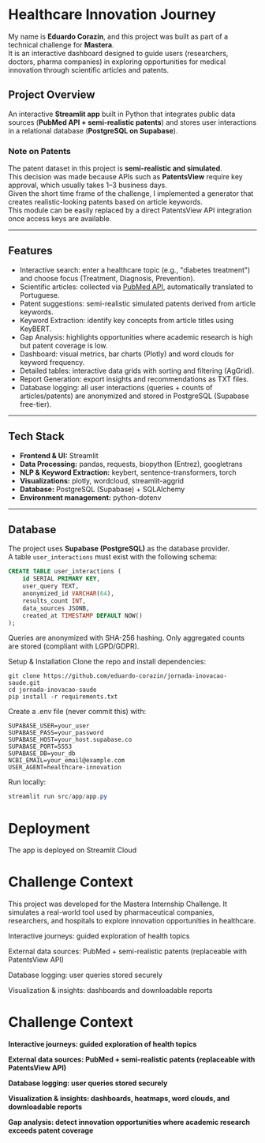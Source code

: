 # Healthcare Innovation Journey

My name is **Eduardo Corazin**, and this project was built as part of a technical challenge for **Mastera**.  
It is an interactive dashboard designed to guide users (researchers, doctors, pharma companies) in exploring opportunities for medical innovation through scientific articles and patents.

## Project Overview

An interactive **Streamlit app** built in Python that integrates public data sources (**PubMed API + semi-realistic patents**) and stores user interactions in a relational database (**PostgreSQL on Supabase**).

### Note on Patents
The patent dataset in this project is **semi-realistic and simulated**.  
This decision was made because APIs such as **PatentsView** require key approval, which usually takes 1–3 business days.  
Given the short time frame of the challenge, I implemented a generator that creates realistic-looking patents based on article keywords.  
This module can be easily replaced by a direct PatentsView API integration once access keys are available.

---

## Features

- Interactive search: enter a healthcare topic (e.g., "diabetes treatment") and choose focus (Treatment, Diagnosis, Prevention).  
- Scientific articles: collected via [PubMed API](https://www.ncbi.nlm.nih.gov/pubmed/), automatically translated to Portuguese.  
- Patent suggestions: semi-realistic simulated patents derived from article keywords.
- Keyword Extraction: identify key concepts from article titles using KeyBERT.
- Gap Analysis: highlights opportunities where academic research is high but patent coverage is low.
- Dashboard: visual metrics, bar charts (Plotly) and word clouds for keyword frequency.  
- Detailed tables: interactive data grids with sorting and filtering (AgGrid).  
- Report Generation: export insights and recommendations as TXT files.
- Database logging: all user interactions (queries + counts of articles/patents) are anonymized and stored in PostgreSQL (Supabase free-tier).  

---

## Tech Stack

- **Frontend & UI:** Streamlit  
- **Data Processing:** pandas, requests, biopython (Entrez), googletrans
- **NLP & Keyword Extraction:** keybert, sentence-transformers, torch
- **Visualizations:** plotly, wordcloud, streamlit-aggrid  
- **Database:** PostgreSQL (Supabase) + SQLAlchemy  
- **Environment management:** python-dotenv  

---

## Database

The project uses **Supabase (PostgreSQL)** as the database provider.  
A table `user_interactions` must exist with the following schema:

```sql
CREATE TABLE user_interactions (
    id SERIAL PRIMARY KEY,
    user_query TEXT,
    anonymized_id VARCHAR(64),
    results_count INT,
    data_sources JSONB,
    created_at TIMESTAMP DEFAULT NOW()
);
````
Queries are anonymized with SHA-256 hashing.
Only aggregated counts are stored (compliant with LGPD/GDPR).

Setup & Installation
Clone the repo and install dependencies:

```git
git clone https://github.com/eduardo-corazin/jornada-inovacao-saude.git
cd jornada-inovacao-saude
pip install -r requirements.txt
````
Create a .env file (never commit this) with:

```git
SUPABASE_USER=your_user
SUPABASE_PASS=your_password
SUPABASE_HOST=your_host.supabase.co
SUPABASE_PORT=5553
SUPABASE_DB=your_db
NCBI_EMAIL=your_email@example.com
USER_AGENT=healthcare-innovation
````
Run locally:

```vs
streamlit run src/app/app.py
````
# Deployment

The app is deployed on Streamlit Cloud

# Challenge Context

This project was developed for the Mastera Internship Challenge.
It simulates a real-world tool used by pharmaceutical companies, researchers, and hospitals to explore innovation opportunities in healthcare.

Interactive journeys: guided exploration of health topics

External data sources: PubMed + semi-realistic patents (replaceable with PatentsView API)

Database logging: user queries stored securely

Visualization & insights: dashboards and downloadable reports

# Challenge Context

**Interactive journeys: guided exploration of health topics**

**External data sources: PubMed + semi-realistic patents (replaceable with PatentsView API)**

**Database logging: user queries stored securely**

**Visualization & insights: dashboards, heatmaps, word clouds, and downloadable reports**

**Gap analysis: detect innovation opportunities where academic research exceeds patent coverage**